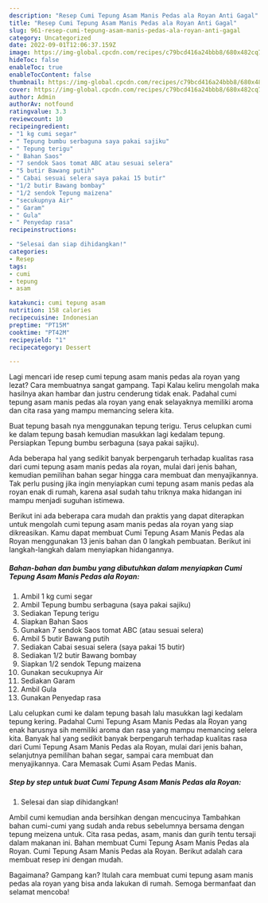 ```yaml
---
description: "Resep Cumi Tepung Asam Manis Pedas ala Royan Anti Gagal"
title: "Resep Cumi Tepung Asam Manis Pedas ala Royan Anti Gagal"
slug: 961-resep-cumi-tepung-asam-manis-pedas-ala-royan-anti-gagal
category: Uncategorized
date: 2022-09-01T12:06:37.159Z
image: https://img-global.cpcdn.com/recipes/c79bcd416a24bbb8/680x482cq70/cumi-tepung-asam-manis-pedas-ala-royan-foto-resep-utama.jpg
hideToc: false
enableToc: true
enableTocContent: false
thumbnail: https://img-global.cpcdn.com/recipes/c79bcd416a24bbb8/680x482cq70/cumi-tepung-asam-manis-pedas-ala-royan-foto-resep-utama.jpg
cover: https://img-global.cpcdn.com/recipes/c79bcd416a24bbb8/680x482cq70/cumi-tepung-asam-manis-pedas-ala-royan-foto-resep-utama.jpg
author: Admin
authorAv: notfound
ratingvalue: 3.3
reviewcount: 10
recipeingredient:
- "1 kg cumi segar"
- " Tepung bumbu serbaguna saya pakai sajiku"
- " Tepung terigu"
- " Bahan Saos"
- "7 sendok Saos tomat ABC atau sesuai selera"
- "5 butir Bawang putih"
- " Cabai sesuai selera saya pakai 15 butir"
- "1/2 butir Bawang bombay"
- "1/2 sendok Tepung maizena"
- "secukupnya Air"
- " Garam"
- " Gula"
- " Penyedap rasa"
recipeinstructions:

- "Selesai dan siap dihidangkan!"
categories:
- Resep
tags:
- cumi
- tepung
- asam

katakunci: cumi tepung asam 
nutrition: 158 calories
recipecuisine: Indonesian
preptime: "PT15M"
cooktime: "PT42M"
recipeyield: "1"
recipecategory: Dessert

---
```



Lagi mencari ide resep cumi tepung asam manis pedas ala royan yang lezat? Cara membuatnya sangat gampang. Tapi Kalau keliru mengolah maka hasilnya akan hambar dan justru cenderung tidak enak. Padahal cumi tepung asam manis pedas ala royan yang enak selayaknya memiliki aroma dan cita rasa yang mampu memancing selera kita.


Buat tepung basah nya menggunakan tepung terigu. Terus celupkan cumi ke dalam tepung basah kemudian masukkan lagi kedalam tepung. Persiapkan Tepung bumbu serbaguna (saya pakai sajiku).

Ada beberapa hal yang sedikit banyak berpengaruh terhadap kualitas rasa dari cumi tepung asam manis pedas ala royan, mulai dari jenis bahan, kemudian pemilihan bahan segar hingga cara membuat dan menyajikannya. Tak perlu pusing jika ingin menyiapkan cumi tepung asam manis pedas ala royan enak di rumah, karena asal sudah tahu triknya maka hidangan ini mampu menjadi suguhan istimewa.


Berikut ini ada beberapa cara mudah dan praktis yang dapat diterapkan untuk mengolah cumi tepung asam manis pedas ala royan yang siap dikreasikan. Kamu dapat membuat Cumi Tepung Asam Manis Pedas ala Royan menggunakan 13 jenis bahan dan 0 langkah pembuatan. Berikut ini langkah-langkah dalam menyiapkan hidangannya.

<!--inarticleads1-->

##### Bahan-bahan dan bumbu yang dibutuhkan dalam menyiapkan Cumi Tepung Asam Manis Pedas ala Royan:

1. Ambil 1 kg cumi segar
1. Ambil  Tepung bumbu serbaguna (saya pakai sajiku)
1. Sediakan  Tepung terigu
1. Siapkan  Bahan Saos
1. Gunakan 7 sendok Saos tomat ABC (atau sesuai selera)
1. Ambil 5 butir Bawang putih
1. Sediakan  Cabai sesuai selera (saya pakai 15 butir)
1. Sediakan 1/2 butir Bawang bombay
1. Siapkan 1/2 sendok Tepung maizena
1. Gunakan secukupnya Air
1. Sediakan  Garam
1. Ambil  Gula
1. Gunakan  Penyedap rasa


Lalu celupkan cumi ke dalam tepung basah lalu masukkan lagi kedalam tepung kering. Padahal Cumi Tepung Asam Manis Pedas ala Royan yang enak harusnya sih memiliki aroma dan rasa yang mampu memancing selera kita. Banyak hal yang sedikit banyak berpengaruh terhadap kualitas rasa dari Cumi Tepung Asam Manis Pedas ala Royan, mulai dari jenis bahan, selanjutnya pemilihan bahan segar, sampai cara membuat dan menyajikannya. Cara Memasak Cumi Asam Pedas Manis. 

<!--inarticleads2-->

##### Step by step untuk buat Cumi Tepung Asam Manis Pedas ala Royan:


1. Selesai dan siap dihidangkan!

Ambil cumi kemudian anda bersihkan dengan mencucinya Tambahkan bahan cumi-cumi yang sudah anda rebus sebelumnya bersama dengan tepung meizena untuk. Cita rasa pedas, asam, manis dan gurih tentu tersaji dalam makanan ini. Bahan membuat Cumi Tepung Asam Manis Pedas ala Royan. Cumi Tepung Asam Manis Pedas ala Royan. Berikut adalah cara membuat resep ini dengan mudah. 

Bagaimana? Gampang kan? Itulah cara membuat cumi tepung asam manis pedas ala royan yang bisa anda lakukan di rumah. Semoga bermanfaat dan selamat mencoba!
